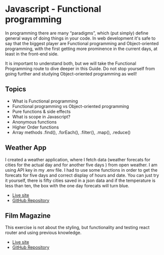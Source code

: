 # Javascript - Functional programming

In programming there are many “paradigms”, which (put simply) define general ways of doing things in your code. In web development it's safe to say that the biggest player are Functional programming and Object-oriented programming, with the first getting more prominence in the current days, at least in the front-end side.

It is important to understand both, but we will take the Functional Programming route to dive deeper in this Guide. Do not stop yourself from going further and studying Object-oriented programming as well!

## Topics

- What is Functional programming
- Functional programming vs Object-oriented programming
- Pure functions & side effects
- What is scope in Javascript?
- Anonymous functions
- Higher Order functions
- Array methods .find(), .forEach(), .filter(), .map(), .reduce()

## Weather App

I created a weather application, where I fetch data (weather forecats for cities for the actual day and for another five days ) from open weather. I am using API key in my .env file. I had to use some functions in order to get the forecats for five days and correct display of hours and date. You can just try it yourself, there is fifty cities saved in a json data and if the temperature is less than ten, the box with the one day forecats will turn blue.

- [Live site](https://fifty-shades-of-weather-days.netlify.app/)
- [GitHub Repository](https://github.com/liadensam/weather-app)

## Film Magazine

This exercise is not about the styling, but functionality and testing react router and using previous knowledge.

- [Live site]()
- [GitHub Repository](https://github.com/liadensam/film-magazine)
